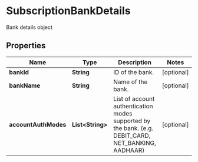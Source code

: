 

# SubscriptionBankDetails

Bank details object

## Properties

| Name | Type | Description | Notes |
|------------ | ------------- | ------------- | -------------|
|**bankId** | **String** | ID of the bank. |  [optional] |
|**bankName** | **String** | Name of the bank. |  [optional] |
|**accountAuthModes** | **List&lt;String&gt;** | List of account authentication modes supported by the bank. (e.g. DEBIT_CARD, NET_BANKING, AADHAAR) |  [optional] |



